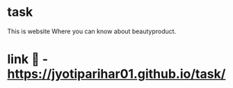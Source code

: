 # task 
This is website Where you can know about beautyproduct. 
# link 🔗 - https://jyotiparihar01.github.io/task/
